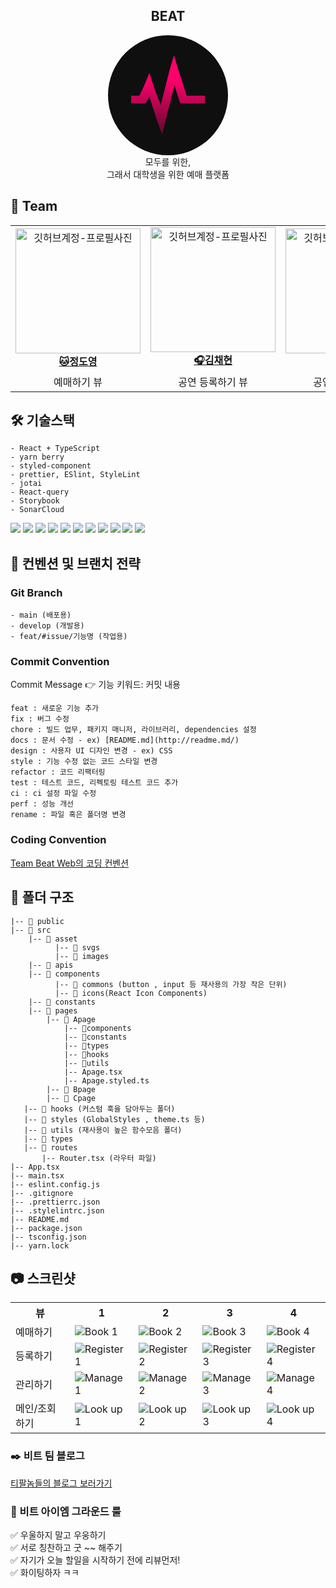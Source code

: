 <div align="center">

<h2> BEAT </h2>
<svg width="192" height="192" viewBox="0 0 192 192" fill="none" xmlns="http://www.w3.org/2000/svg">
<g clip-path="url(#clip0_3999_41443)">
<rect width="192" height="192" rx="96" fill="#0F0F0F"/>
<path d="M125.859 96.856L112.182 53.9171L105.474 32L98.9363 54.2286L84.3723 111.844L73.0839 82.05L66.2455 60.3145L57.3845 81.7515L50.1807 96.856H37V108.976H60.3599L66.0889 98.1926L78.8912 137.187L86.6952 159L92.098 136.733L106.362 80.2852L115.497 108.976H155V96.856H125.859Z" fill="url(#paint0_linear_3999_41443)"/>
</g>
<defs>
<linearGradient id="paint0_linear_3999_41443" x1="92.2133" y1="32" x2="89.0426" y2="180.753" gradientUnits="userSpaceOnUse">
<stop offset="0.257954" stop-color="#FF006B"/>
<stop offset="1" stop-color="#FF006B" stop-opacity="0.16"/>
</linearGradient>
<clipPath id="clip0_3999_41443">
<rect width="192" height="192" fill="white"/>
</clipPath>
</defs>
</svg>

<div>모두를 위한, </br>그래서 대학생을 위한 예매 플랫폼</div>

</div>

<h2> 👥 Team </h2>

<table align="center">
    <tr align="center">
      <td style="min-width: 150px;">
            <a href="https://github.com/pepperdad">
              <img src="https://github.com/user-attachments/assets/43a13acd-1ff8-43f5-98ac-6b80515ef020" width="200" alt="깃허브계정-프로필사진">
              <br />
              <b>🐱정도영</b>
            </a>
        </td>
      <td style="min-width: 150px;">
            <a href="https://github.com/imddoy">
              <img src="https://github.com/user-attachments/assets/734cc263-5c17-4023-bc6b-734d363ad3f9" width="200" alt="깃허브계정-프로필사진">
              <br />
              <b>🎧김채현</b>
            </a>
        </td>
      <td style="min-width: 150px;">
            <a href="https://github.com/ocahs9">
              <img src="https://github.com/user-attachments/assets/a5ba9ed1-2df7-4bc8-93d9-8bf138988f7f" width="200" alt="깃허브계정-프로필사진">
              <br />
              <b>🐶공준혁</b>
            </a>
        </td>
      <td style="min-width: 150px;">
            <a href="https://github.com/sinji2102">
              <img src="https://github.com/user-attachments/assets/723ddd04-2d81-4829-8c94-69ab1403171b" width="200" alt="깃허브계정-프로필사진">
              <br />
              <b>🎱윤신지</b>
            </a>
        </td>
    </tr>
    <tr align="center">
       <td>
            예매하기 뷰 <br/>
      </td>
       <td>
            공연 등록하기 뷰 <br/>
      </td>
       <td>
            공연 관리하기 뷰 <br/>
      </td>
      <td>
            메인, 예매내역 조회 뷰 <br/>
      </td>
    </tr>
</table>

<h2> 🛠 기술스택 </h2>

```
- React + TypeScript
- yarn berry
- styled-component
- prettier, ESlint, StyleLint
- jotai
- React-query
- Storybook
- SonarCloud
```

<img src="https://img.shields.io/badge/React-61DAFB.svg?style=for-the-badge&logo=React&logoColor=white"/> 
<img src="https://img.shields.io/badge/Typescript-3178C6.svg?style=for-the-badge&logo=TypeScript&logoColor=white"/> 
<img src="https://img.shields.io/badge/yarn berry-2C8EBB.svg?style=for-the-badge&logo=yarn&logoColor=white"/> 
<img src="https://img.shields.io/badge/styledcomponents-DB7093.svg?style=for-the-badge&logo=styledcomponents&logoColor=white"/>
<img src="https://img.shields.io/badge/prettier-F7B93E.svg?style=for-the-badge&logo=prettier&logoColor=white"/>
<img src="https://img.shields.io/badge/eslint-4B32C3.svg?style=for-the-badge&logo=eslint&logoColor=white"/>
<img src="https://img.shields.io/badge/stylelint-263238.svg?style=for-the-badge&logo=stylelint&logoColor=white"/>
<img src="https://img.shields.io/badge/jotai-000000.svg?style=for-the-badge&logo=data:image/png;base64,iVBORw0KGgoAAAANSUhEUgAAAAUAAAAFCAYAAACNbyblAAAAHElEQVQI12P4&logoColor=white"/>
<img src="https://img.shields.io/badge/reactquery-FF4154.svg?style=for-the-badge&logo=reactquery&logoColor=white"/>
<img src="https://img.shields.io/badge/storybook-FF4785.svg?style=for-the-badge&logo=storybook&logoColor=white"/>
<img src="https://img.shields.io/badge/sonarcloud-F3702A.svg?style=for-the-badge&logo=sonarcloud&logoColor=white"/>

<br/>

<h2> 📄 컨벤션 및 브랜치 전략 </h2>
<h3>Git Branch</h3>

```
- main (배포용)
- develop (개발용)
- feat/#issue/기능명 (작업용)
```

<h3>Commit Convention</h3>
Commit Message 👉 기능 키워드: 커밋 내용</br>

```
feat : 새로운 기능 추가
fix : 버그 수정
chore : 빌드 업무, 패키지 매니저, 라이브러리, dependencies 설정
docs : 문서 수정 - ex) [README.md](http://readme.md/)
design : 사용자 UI 디자인 변경 - ex) CSS
style : 기능 수정 없는 코드 스타일 변경
refactor : 코드 리팩터링
test : 테스트 코드, 리펙토링 테스트 코드 추가
ci : ci 설정 파일 수정
perf : 성능 개선
rename : 파일 혹은 폴더명 변경
```

<h3>Coding Convention</h3>
<a href="https://jiwoothejay.notion.site/Coding-Convention-499fe091765e48bb8e933039a26555e6">Team Beat Web의 코딩 컨벤션</a>

<h2> 📁 폴더 구조 </h2>

```
|-- 📁 public
|-- 📁 src
    |-- 📁 asset
	      |-- 📁 svgs
	      |-- 📁 images
    |-- 📁 apis
    |-- 📁 components
	      |-- 📁 commons (button , input 등 재사용의 가장 작은 단위)
	      |-- 📁 icons(React Icon Components)
    |-- 📁 constants
    |-- 📁 pages
   	    |-- 📁 Apage
            |-- 📁components
            |-- 📁constants
            |-- 📁types
            |-- 📁hooks
            |-- 📁utils
            |-- Apage.tsx
            |-- Apage.styled.ts
        |-- 📁 Bpage
        |-- 📁 Cpage
   |-- 📁 hooks (커스텀 훅을 담아두는 폴더)
   |-- 📁 styles (GlobalStyles , theme.ts 등)
   |-- 📁 utils (재사용이 높은 함수모음 폴더)
   |-- 📁 types
   |-- 📁 routes
       |-- Router.tsx (라우터 파일)
|-- App.tsx
|-- main.tsx
|-- eslint.config.js
|-- .gitignore
|-- .prettierrc.json
|-- .stylelintrc.json
|-- README.md
|-- package.json
|-- tsconfig.json
|-- yarn.lock
```

<h2>📷 스크린샷</h2>
<table align="center">
        <tr align="center">
            <th>뷰</th>
            <th>1</th>
            <th>2</th>
            <th>3</th>
            <th>4</th>
        </tr>
        <tr>
            <td>예매하기</td>
            <td><img src="path/to/image1.png" alt="Book 1"></td>
            <td><img src="path/to/image2.png" alt="Book 2"></td>
            <td><img src="path/to/image3.png" alt="Book 3"></td>
            <td><img src="path/to/image4.png" alt="Book 4"></td>
        </tr>
        <tr>
            <td>등록하기</td>
            <td><img src="path/to/image5.png" alt="Register 1"></td>
            <td><img src="path/to/image6.png" alt="Register 2"></td>
            <td><img src="path/to/image7.png" alt="Register 3"></td>
            <td><img src="path/to/image8.png" alt="Register 4"></td>
        </tr>
        <tr>
            <td>관리하기</td>
            <td><img src="path/to/image9.png" alt="Manage 1"></td>
            <td><img src="path/to/image10.png" alt="Manage 2"></td>
            <td><img src="path/to/image11.png" alt="Manage 3"></td>
            <td><img src="path/to/image12.png" alt="Manage 4"></td>
        </tr>
        <tr>
            <td>메인/조회하기</td>
            <td><img src="path/to/image13.png" alt="Look up 1"></td>
            <td><img src="path/to/image14.png" alt="Look up 2"></td>
            <td><img src="path/to/image15.png" alt="Look up 3"></td>
            <td><img src="path/to/image16.png" alt="Look up 4"></td>
        </tr>
    </table>

<h3>✒️ 비트 팀 블로그</h3>

[티팔놈들의 블로그 보러가기](https://team-beat.tistory.com/)

<h3>🎸 비트 아이엠 그라운드 룰</h3>

✅ 우울하지 말고 우웅하기 <br/>
✅ 서로 칭찬하고 굿 ~~ 해주기 <br/>
✅ 자기가 오늘 할일을 시작하기 전에 리뷰먼저! <br/>
✅ 화이팅하자 ㅋㅋ <br/>
